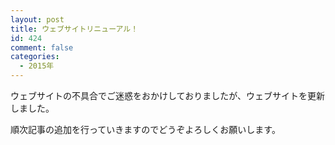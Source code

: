```yaml
---
layout: post
title: ウェブサイトリニューアル！
id: 424
comment: false
categories:
  - 2015年
---
```


ウェブサイトの不具合でご迷惑をおかけしておりましたが、ウェブサイトを更新しました。

順次記事の追加を行っていきますのでどうぞよろしくお願いします。
